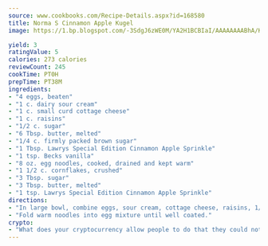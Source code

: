 ```yaml
---
source: www.cookbooks.com/Recipe-Details.aspx?id=168580
title: Norma S Cinnamon Apple Kugel
image: https://1.bp.blogspot.com/-3SdgJ6zWE0M/YA2H1BCBIaI/AAAAAAAABhA/KLu9yTsYBMkJQudB_uFGwTypBtmTiBfZgCLcBGAsYHQ/s320/4.png

yield: 3
ratingValue: 5
calories: 273 calories
reviewCount: 245
cookTime: PT0H
prepTime: PT38M
ingredients:
- "4 eggs, beaten"
- "1 c. dairy sour cream"
- "1 c. small curd cottage cheese"
- "1 c. raisins"
- "1/2 c. sugar"
- "6 Tbsp. butter, melted"
- "1/4 c. firmly packed brown sugar"
- "1 Tbsp. Lawrys Special Edition Cinnamon Apple Sprinkle"
- "1 tsp. Becks vanilla"
- "8 oz. egg noodles, cooked, drained and kept warm"
- "1 1/2 c. cornflakes, crushed"
- "3 Tbsp. sugar"
- "3 Tbsp. butter, melted"
- "1 tsp. Lawrys Special Edition Cinnamon Apple Sprinkle"
directions:
- "In large bowl, combine eggs, sour cream, cottage cheese, raisins, 1/2 cup sugar, butter, brown sugar, 1 tablespoon Cinnamon Apple Sprinkle and vanilla; blend well."
- "Fold warm noodles into egg mixture until well coated."
crypto:
- "What does your cryptocurrency allow people to do that they could not do otherwise, and how does it help them do existing tasks more quickly or cheaply?"
---
```

